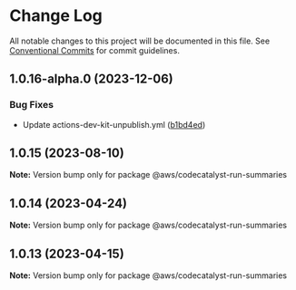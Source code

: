 # Change Log

All notable changes to this project will be documented in this file.
See [Conventional Commits](https://conventionalcommits.org) for commit guidelines.

## 1.0.16-alpha.0 (2023-12-06)


### Bug Fixes

* Update actions-dev-kit-unpublish.yml ([b1bd4ed](https://github.com/aws/actions-dev-kit/commit/b1bd4edcc21939acd2ea79ec3eb1b51af6ccb9fb))





## 1.0.15 (2023-08-10)

**Note:** Version bump only for package @aws/codecatalyst-run-summaries





## 1.0.14 (2023-04-24)

**Note:** Version bump only for package @aws/codecatalyst-run-summaries





## 1.0.13 (2023-04-15)

**Note:** Version bump only for package @aws/codecatalyst-run-summaries
